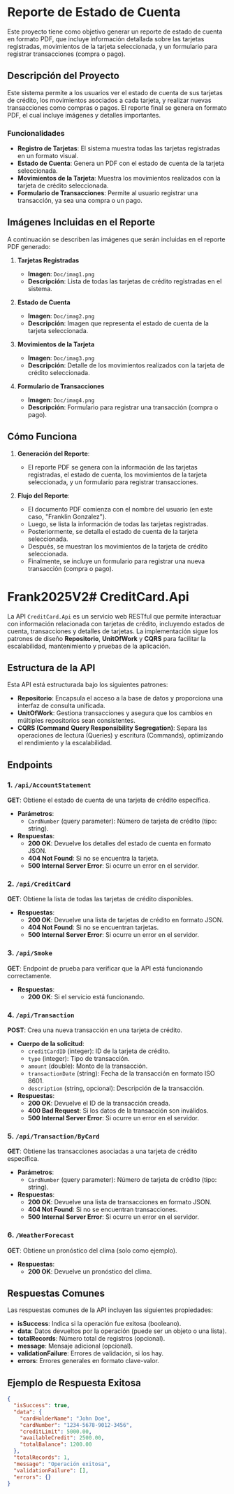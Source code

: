 # Reporte de Estado de Cuenta

Este proyecto tiene como objetivo generar un reporte de estado de cuenta en formato PDF, que incluye información detallada sobre las tarjetas registradas, movimientos de la tarjeta seleccionada, y un formulario para registrar transacciones (compra o pago).

## Descripción del Proyecto

Este sistema permite a los usuarios ver el estado de cuenta de sus tarjetas de crédito, los movimientos asociados a cada tarjeta, y realizar nuevas transacciones como compras o pagos. El reporte final se genera en formato PDF, el cual incluye imágenes y detalles importantes.

### Funcionalidades

- **Registro de Tarjetas**: El sistema muestra todas las tarjetas registradas en un formato visual.
- **Estado de Cuenta**: Genera un PDF con el estado de cuenta de la tarjeta seleccionada.
- **Movimientos de la Tarjeta**: Muestra los movimientos realizados con la tarjeta de crédito seleccionada.
- **Formulario de Transacciones**: Permite al usuario registrar una transacción, ya sea una compra o un pago.

## Imágenes Incluidas en el Reporte

A continuación se describen las imágenes que serán incluidas en el reporte PDF generado:

1. **Tarjetas Registradas**
   - **Imagen**: `Doc/imag1.png`
   - **Descripción**: Lista de todas las tarjetas de crédito registradas en el sistema.

2. **Estado de Cuenta**
   - **Imagen**: `Doc/imag2.png`
   - **Descripción**: Imagen que representa el estado de cuenta de la tarjeta seleccionada.

3. **Movimientos de la Tarjeta**
   - **Imagen**: `Doc/imag3.png`
   - **Descripción**: Detalle de los movimientos realizados con la tarjeta de crédito seleccionada.

4. **Formulario de Transacciones**
   - **Imagen**: `Doc/imag4.png`
   - **Descripción**: Formulario para registrar una transacción (compra o pago).

## Cómo Funciona

1. **Generación del Reporte**:
   - El reporte PDF se genera con la información de las tarjetas registradas, el estado de cuenta, los movimientos de la tarjeta seleccionada, y un formulario para registrar transacciones.
   
2. **Flujo del Reporte**:
   - El documento PDF comienza con el nombre del usuario (en este caso, "Franklin Gonzalez").
   - Luego, se lista la información de todas las tarjetas registradas.
   - Posteriormente, se detalla el estado de cuenta de la tarjeta seleccionada.
   - Después, se muestran los movimientos de la tarjeta de crédito seleccionada.
   - Finalmente, se incluye un formulario para registrar una nueva transacción (compra o pago).







# Frank2025V2# CreditCard.Api

La API `CreditCard.Api` es un servicio web RESTful que permite interactuar con información relacionada con tarjetas de crédito, incluyendo estados de cuenta, transacciones y detalles de tarjetas. La implementación sigue los patrones de diseño **Repositorio**, **UnitOfWork** y **CQRS** para facilitar la escalabilidad, mantenimiento y pruebas de la aplicación.

## Estructura de la API

Esta API está estructurada bajo los siguientes patrones:

- **Repositorio**: Encapsula el acceso a la base de datos y proporciona una interfaz de consulta unificada.
- **UnitOfWork**: Gestiona transacciones y asegura que los cambios en múltiples repositorios sean consistentes.
- **CQRS (Command Query Responsibility Segregation)**: Separa las operaciones de lectura (Queries) y escritura (Commands), optimizando el rendimiento y la escalabilidad.

## Endpoints

### 1. `/api/AccountStatement`

**GET**: Obtiene el estado de cuenta de una tarjeta de crédito específica.

- **Parámetros**:
  - `CardNumber` (query parameter): Número de tarjeta de crédito (tipo: string).
- **Respuestas**:
  - **200 OK**: Devuelve los detalles del estado de cuenta en formato JSON.
  - **404 Not Found**: Si no se encuentra la tarjeta.
  - **500 Internal Server Error**: Si ocurre un error en el servidor.

### 2. `/api/CreditCard`

**GET**: Obtiene la lista de todas las tarjetas de crédito disponibles.

- **Respuestas**:
  - **200 OK**: Devuelve una lista de tarjetas de crédito en formato JSON.
  - **404 Not Found**: Si no se encuentran tarjetas.
  - **500 Internal Server Error**: Si ocurre un error en el servidor.

### 3. `/api/Smoke`

**GET**: Endpoint de prueba para verificar que la API está funcionando correctamente.

- **Respuestas**:
  - **200 OK**: Si el servicio está funcionando.

### 4. `/api/Transaction`

**POST**: Crea una nueva transacción en una tarjeta de crédito.

- **Cuerpo de la solicitud**:
  - `creditCardID` (integer): ID de la tarjeta de crédito.
  - `type` (integer): Tipo de transacción.
  - `amount` (double): Monto de la transacción.
  - `transactionDate` (string): Fecha de la transacción en formato ISO 8601.
  - `description` (string, opcional): Descripción de la transacción.
- **Respuestas**:
  - **200 OK**: Devuelve el ID de la transacción creada.
  - **400 Bad Request**: Si los datos de la transacción son inválidos.
  - **500 Internal Server Error**: Si ocurre un error en el servidor.

### 5. `/api/Transaction/ByCard`

**GET**: Obtiene las transacciones asociadas a una tarjeta de crédito específica.

- **Parámetros**:
  - `CardNumber` (query parameter): Número de tarjeta de crédito (tipo: string).
- **Respuestas**:
  - **200 OK**: Devuelve una lista de transacciones en formato JSON.
  - **404 Not Found**: Si no se encuentran transacciones.
  - **500 Internal Server Error**: Si ocurre un error en el servidor.

### 6. `/WeatherForecast`

**GET**: Obtiene un pronóstico del clima (solo como ejemplo).

- **Respuestas**:
  - **200 OK**: Devuelve un pronóstico del clima.

## Respuestas Comunes

Las respuestas comunes de la API incluyen las siguientes propiedades:

- **isSuccess**: Indica si la operación fue exitosa (booleano).
- **data**: Datos devueltos por la operación (puede ser un objeto o una lista).
- **totalRecords**: Número total de registros (opcional).
- **message**: Mensaje adicional (opcional).
- **validationFailure**: Errores de validación, si los hay.
- **errors**: Errores generales en formato clave-valor.

## Ejemplo de Respuesta Exitosa

```json
{
  "isSuccess": true,
  "data": {
    "cardHolderName": "John Doe",
    "cardNumber": "1234-5678-9012-3456",
    "creditLimit": 5000.00,
    "availableCredit": 2500.00,
    "totalBalance": 1200.00
  },
  "totalRecords": 1,
  "message": "Operación exitosa",
  "validationFailure": [],
  "errors": {}
}
